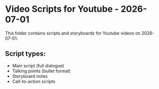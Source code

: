 # Video Scripts for Youtube - 2026-07-01

This folder contains scripts and storyboards for Youtube videos on 2026-07-01.

## Script types:
- Main script (full dialogue)
- Talking points (bullet format)
- Storyboard notes
- Call-to-action scripts
